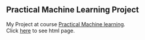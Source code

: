 ## Practical Machine Learning Project  

My Project at course [Practical Machine learning](https://www.coursera.org/course/predmachlearn).  
Click [here](http://adalee2future.github.io/predmachlearn/) to see html page.
